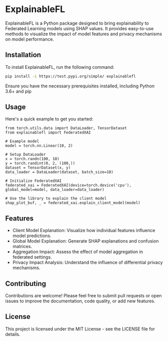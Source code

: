 # ExplainableFL

ExplainableFL is a Python package designed to bring explainability to Federated Learning models using SHAP values. It provides easy-to-use methods to visualize the impact of model features and privacy mechanisms on model performance.

## Installation

To install ExplainableFL, run the following command:

```bash
pip install -i https://test.pypi.org/simple/ explainablefl
```

Ensure you have the necessary prerequisites installed, including Python 3.6+ and pip

## Usage

Here's a quick example to get you started:

```import torch
from torch.utils.data import DataLoader, TensorDataset
from explainablefl import FederatedXAI

# Example model
model = torch.nn.Linear(10, 2)

# Setup DataLoader
x = torch.randn(100, 10)
y = torch.randint(0, 2, (100,))
dataset = TensorDataset(x, y)
data_loader = DataLoader(dataset, batch_size=10)

# Initialize FederatedXAI
federated_xai = FederatedXAI(device=torch.device('cpu'), global_model=model, data_loader=data_loader)

# Use the library to explain the client model
shap_plot_buf, _ = federated_xai.explain_client_model(model)
```

## Features

- Client Model Explanation: Visualize how individual features influence model predictions.
- Global Model Explanation: Generate SHAP explanations and confusion matrices.
- Aggregation Impact: Assess the effect of model aggregation in federated settings.
- Privacy Impact Analysis: Understand the influence of differential privacy mechanisms.

## Contributing

Contributions are welcome! Please feel free to submit pull requests or open issues to improve the documentation, code quality, or add new features.

## License

This project is licensed under the MIT License - see the LICENSE file for details.
